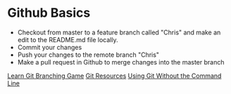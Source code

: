 # Github Basics

- Checkout from master to a feature branch called "Chris" and make an edit to the README.md file locally. 
- Commit your changes
- Push your changes to the remote branch "Chris"
- Make a pull request in Github to merge changes into the master branch

[Learn Git Branching Game](https://learngitbranching.js.org/)
[Git Resources](https://gist.github.com/aviflombaum/0d1c335291350a2e4036)
[Using Git Without the Command Line](https://pixelpioneers.co/blog/2017/using-github-without-the-command-line)
